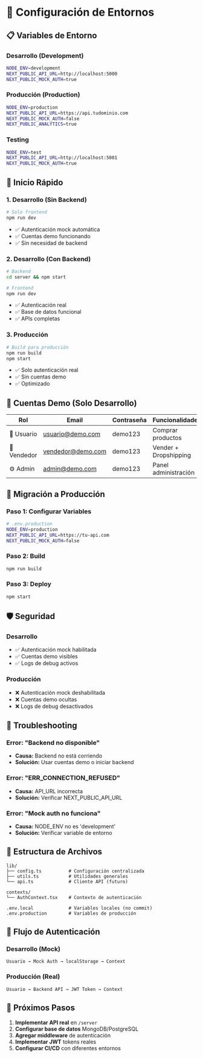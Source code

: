 # 🔧 Configuración de Entornos

## 📋 Variables de Entorno

### Desarrollo (Development)
```bash
NODE_ENV=development
NEXT_PUBLIC_API_URL=http://localhost:5000
NEXT_PUBLIC_MOCK_AUTH=true
```

### Producción (Production)
```bash
NODE_ENV=production
NEXT_PUBLIC_API_URL=https://api.tudominio.com
NEXT_PUBLIC_MOCK_AUTH=false
NEXT_PUBLIC_ANALYTICS=true
```

### Testing
```bash
NODE_ENV=test
NEXT_PUBLIC_API_URL=http://localhost:5001
NEXT_PUBLIC_MOCK_AUTH=true
```

## 🚀 Inicio Rápido

### 1. Desarrollo (Sin Backend)
```bash
# Solo frontend
npm run dev
```
- ✅ Autenticación mock automática
- ✅ Cuentas demo funcionando
- ✅ Sin necesidad de backend

### 2. Desarrollo (Con Backend)
```bash
# Backend
cd server && npm start

# Frontend
npm run dev
```
- ✅ Autenticación real
- ✅ Base de datos funcional
- ✅ APIs completas

### 3. Producción
```bash
# Build para producción
npm run build
npm start
```
- ✅ Solo autenticación real
- ✅ Sin cuentas demo
- ✅ Optimizado

## 🧪 Cuentas Demo (Solo Desarrollo)

| Rol | Email | Contraseña | Funcionalidades |
|-----|-------|------------|-----------------|
| 👤 Usuario | usuario@demo.com | demo123 | Comprar productos |
| 🏪 Vendedor | vendedor@demo.com | demo123 | Vender + Dropshipping |
| ⚙️ Admin | admin@demo.com | demo123 | Panel administración |

## 🔄 Migración a Producción

### Paso 1: Configurar Variables
```bash
# .env.production
NODE_ENV=production
NEXT_PUBLIC_API_URL=https://tu-api.com
NEXT_PUBLIC_MOCK_AUTH=false
```

### Paso 2: Build
```bash
npm run build
```

### Paso 3: Deploy
```bash
npm start
```

## 🛡️ Seguridad

### Desarrollo
- ✅ Autenticación mock habilitada
- ✅ Cuentas demo visibles
- ✅ Logs de debug activos

### Producción
- ❌ Autenticación mock deshabilitada
- ❌ Cuentas demo ocultas
- ❌ Logs de debug desactivados

## 🔧 Troubleshooting

### Error: "Backend no disponible"
- **Causa:** Backend no está corriendo
- **Solución:** Usar cuentas demo o iniciar backend

### Error: "ERR_CONNECTION_REFUSED"
- **Causa:** API_URL incorrecta
- **Solución:** Verificar NEXT_PUBLIC_API_URL

### Error: "Mock auth no funciona"
- **Causa:** NODE_ENV no es 'development'
- **Solución:** Verificar variable de entorno

## 📁 Estructura de Archivos

```
lib/
├── config.ts          # Configuración centralizada
├── utils.ts           # Utilidades generales
└── api.ts             # Cliente API (futuro)

contexts/
└── AuthContext.tsx    # Contexto de autenticación

.env.local             # Variables locales (no commit)
.env.production        # Variables de producción
```

## 🎯 Flujo de Autenticación

### Desarrollo (Mock)
```
Usuario → Mock Auth → localStorage → Context
```

### Producción (Real)
```
Usuario → Backend API → JWT Token → Context
```

## 🚀 Próximos Pasos

1. **Implementar API real** en `/server`
2. **Configurar base de datos** MongoDB/PostgreSQL
3. **Agregar middleware** de autenticación
4. **Implementar JWT** tokens reales
5. **Configurar CI/CD** con diferentes entornos
